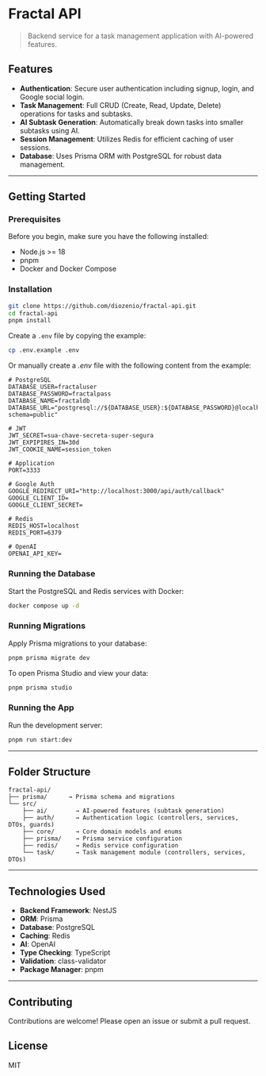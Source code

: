 # Fractal API

> Backend service for a task management application with AI-powered features.

## Features

-   **Authentication**: Secure user authentication including signup, login, and Google social login.
-   **Task Management**: Full CRUD (Create, Read, Update, Delete) operations for tasks and subtasks.
-   **AI Subtask Generation**: Automatically break down tasks into smaller subtasks using AI.
-   **Session Management**: Utilizes Redis for efficient caching of user sessions.
-   **Database**: Uses Prisma ORM with PostgreSQL for robust data management.

---

## Getting Started

### Prerequisites

Before you begin, make sure you have the following installed:
-   Node.js >= 18
-   pnpm
-   Docker and Docker Compose

### Installation

```bash
git clone https://github.com/diozenio/fractal-api.git
cd fractal-api
pnpm install
```

Create a `.env` file by copying the example:

```bash
cp .env.example .env
```

Or manually create a *.env* file with the following content from the example:

```env
# PostgreSQL
DATABASE_USER=fractaluser
DATABASE_PASSWORD=fractalpass
DATABASE_NAME=fractaldb
DATABASE_URL="postgresql://${DATABASE_USER}:${DATABASE_PASSWORD}@localhost:5432/${DATABASE_NAME}?schema=public"

# JWT
JWT_SECRET=sua-chave-secreta-super-segura
JWT_EXPIPIRES_IN=30d
JWT_COOKIE_NAME=session_token

# Application
PORT=3333

# Google Auth
GOOGLE_REDIRECT_URI="http://localhost:3000/api/auth/callback"
GOOGLE_CLIENT_ID=
GOOGLE_CLIENT_SECRET=

# Redis
REDIS_HOST=localhost
REDIS_PORT=6379

# OpenAI
OPENAI_API_KEY=
```

### Running the Database

Start the PostgreSQL and Redis services with Docker:

```bash
docker compose up -d
```

### Running Migrations

Apply Prisma migrations to your database:

```bash
pnpm prisma migrate dev
```

To open Prisma Studio and view your data:

```bash
pnpm prisma studio
```

### Running the App

Run the development server:

```bash
pnpm run start:dev
```
---

## Folder Structure

```
fractal-api/
├── prisma/      → Prisma schema and migrations
└── src/
    ├── ai/        → AI-powered features (subtask generation)
    ├── auth/      → Authentication logic (controllers, services, DTOs, guards)
    ├── core/      → Core domain models and enums
    ├── prisma/    → Prisma service configuration
    ├── redis/     → Redis service configuration
    └── task/      → Task management module (controllers, services, DTOs)
```

---

## Technologies Used

-   **Backend Framework**: NestJS
-   **ORM**: Prisma
-   **Database**: PostgreSQL
-   **Caching**: Redis
-   **AI**: OpenAI
-   **Type Checking**: TypeScript
-   **Validation**: class-validator
-   **Package Manager**: pnpm

---

## Contributing

Contributions are welcome! Please open an issue or submit a pull request.

## License

MIT
